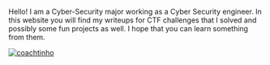 Hello! I am a Cyber-Security major working as a Cyber Security engineer.
In this website you will find my writeups for CTF challenges that I solved and possibly some fun projects as well.
I hope that you can learn something from them.

[![coachtinho](https://www.hackthebox.eu/badge/image/697850)](https://app.hackthebox.com/profile/697850)
